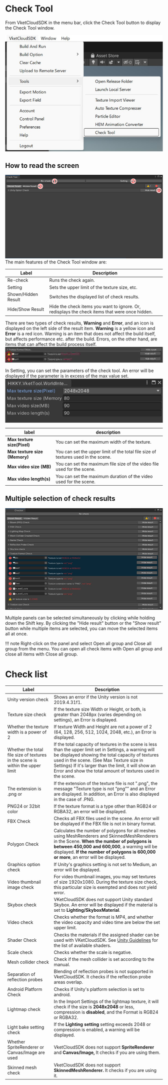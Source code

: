 # Check Tool
From VketCloudSDK in the menu bar, click the Check Tool button to display the Check Tool window.

![image](images/Menu.jpg)

## How to read the screen
![image](images/Window.jpg)
The main features of the Check Tool window are:

| Label | Description |
| ---- | ---- |
| Re-check | Runs the check again. |
| Setting | Sets the upper limit of the texture size, etc. | |
| Shown/Hidden Result | Switches the displayed list of check results. |
| Hide/Show Result | Hide the check items you want to ignore. Or, redisplays the check items that were once hidden. |

There are two types of check results, **Warning** and **Error**, and an icon is displayed on the left side of the result item. **Warning** is a yellow icon and **Error** is a red icon.
Warning is an item that does not affect the build itself, but affects performance etc. after the build. Errors, on the other hand, are items that can affect the build process itself.
![WarnignAndError](images/WarnignAndError.jpg)

In Setting, you can set the parameters of the check tool. An error will be displayed if the parameter is in excess of the max value set.
![Setting](images/Setting.jpg)

| label | description |
| ---- | ---- |
| **Max texture size(Pixel)** | You can set the maximum width of the texture. |
| **Max texture size (Memory)** | You can set the upper limit of the total file size of textures used in the scene. |
| **Max video size (MB)** | You can set the maximum file size of the video file used for the scene. |
| **Max video length(s)** | You can set the maximum duration of the video used for the scene. |

## Multiple selection of check results
![image](images/MutiSelect.jpg)

Multiple panels can be selected simultaneously by clicking while holding down the Shift key. By clicking the "Hide result" button or the "Show result" button while multiple items are selected, you can move the selected items all at once.

!!! note
     Right-click on the panel and select Open all group and Close all group from the menu. You can open all check items with Open all group and close all items with Close all group.


# Check list

| Label | Description |
| ---- | ---- |
| Unity version check | Shows an error if the Unity version is not 2019.4.31f1. |
| Texture size check | If the texture size Width or Height, or both, is greater than 2048px (varies depending on settings), an Error is displayed. |
| Whether the texture width is a power of 2 | If texture Width and Height are not a power of 2 (64, 128, 256, 512, 1024, 2048, etc.), an Error is displayed. |
| Whether the total file size of textures in the scene is within the upper limit | If the total capacity of textures in the scene is less than the upper limit set in Settings, a warning will be displayed showing the total capacity of textures used in the scene. (See Max Texture size in Settings) If it's larger than the limit, it will show an Error and show the total amount of textures used in the scene. |
| The extension is .png or | If the extension of the texture file is not ".png", the message "Texture type is not “png”” and an Error are displayed. In addition, an Error is also displayed in the case of .PNG. |
| PNG24 or 32bit color | If the texture format is a type other than RGB24 or RGBA32, an error will be displayed. |
| FBX Check | Checks all FBX files used in the scene. An error will be displayed if the FBX file is not in binary format. |
| Polygon Check | Calculates the number of polygons for all meshes using MeshRenderers and SkinnedMeshRenderers in the Scene. **When the number of polygons is between 450,000 and 600,000**, a warning will be displayed. **If the number of polygons is 600,000 or more**, an error will be displayed. |
| Graphics option check | If Unity's graphics setting is not set to Medium, an error will be displayed. |
| Video thumbnail image check | For video thumbnail images, you may set textures of size 1920x1080. During the texture size check, this particular size is exempted and does not yield error. |
| Skybox check | VKetCloudSDK does not support Unity standard Skybox. An error will be displayed if the material is set to **Lighting/SkyboxMaterial**. |
| Video check | Checks whether the format is MP4, and whether the video capacity and video time are below the set upper limit. |
| Shader Check | Checks the materials if the assigned shader can be used with VKetCloudSDK. See [Unity Guidelines](../heoexporter/he_UnityGuidelines.md) for the list of available shaders. |
| Scale check | Checks whether the scale is negative. |
| Mesh collider check | Check if the mesh collider is set according to the manual. |
| Separation of reflection probes | Blending of reflection probes is not supported in VketCloudSDK. It checks if the reflection probe areas overlap. |
| Android Platform Check | Checks if Unity's platform selection is set to android. |
| Lightmap check | In the Import Settings of the lightmap texture, it will check if the size is **2048x2048** or less, compression is **disabled**, and the Format is RGB24 or RGBA32. |
| Light bake setting check | If the **Lighting setting** setting exceeds 2048 or compression is enabled, a warning will be displayed. |
| Whether SpriteRenderer or Canvas/Image are used | VketCloudSDK does not support **SpriteRenderer** and **Canvas/Image,** It checks if you are using them. |
| Skinned mesh check | VketCloudSDK does not support **SkinnedMeshRenderer.** It checks if you are using it. |